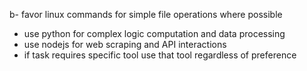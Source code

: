 b- favor linux commands for simple file operations where possible
- use python for complex logic computation and data processing
- use nodejs for web scraping and API interactions
- if task requires specific tool use that tool regardless of preference

